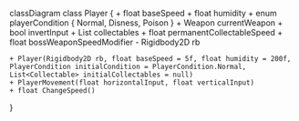 classDiagram
  class Player {
    + float baseSpeed
    + float humidity
    + enum playerCondition { Normal, Disness, Poison }
    + Weapon currentWeapon
    + bool invertInput
    + List<Collectable> collectables
    + float permanentCollectableSpeed
    + float bossWeaponSpeedModifier
    - Rigidbody2D rb
    
    + Player(Rigidbody2D rb, float baseSpeed = 5f, float humidity = 200f, PlayerCondition initialCondition = PlayerCondition.Normal, List<Collectable> initialCollectables = null)
    + PlayerMovement(float horizontalInput, float verticalInput)
    + float ChangeSpeed()
  }